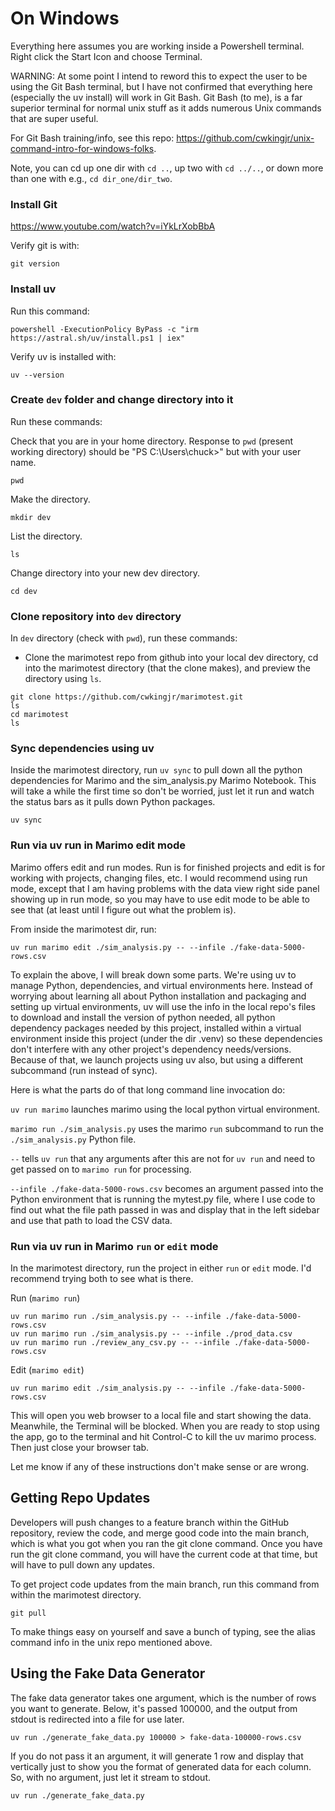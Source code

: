 # On Windows

Everything here assumes you are working inside a Powershell terminal. Right click the Start Icon and choose Terminal.

WARNING: At some point I intend to reword this to expect the user to be using the Git Bash terminal, but I have not confirmed that everything here (especially the uv install) will work in Git Bash. Git Bash (to me), is a far superior terminal for normal unix stuff as it adds numerous Unix commands that are super useful.

For Git Bash training/info, see this repo: https://github.com/cwkingjr/unix-command-intro-for-windows-folks.

Note, you can cd up one dir with `cd ..`, up two with `cd ../..`, or down more than one with e.g., `cd dir_one/dir_two`.

### Install Git

https://www.youtube.com/watch?v=iYkLrXobBbA

Verify git is with:

```
git version
```

### Install uv

Run this command:

`powershell -ExecutionPolicy ByPass -c "irm https://astral.sh/uv/install.ps1 | iex"`

Verify uv is installed with:

```
uv --version
```

### Create `dev` folder and change directory into it

Run these commands:

Check that you are in your home directory. Response to `pwd` (present working directory) should be "PS C:\Users\chuck>" but with your user name.

```
pwd
```

Make the directory.

```
mkdir dev
```

List the directory.

```
ls
```

Change directory into your new dev directory.

```
cd dev
```

### Clone repository into `dev` directory

In `dev` directory (check with `pwd`), run these commands:

- Clone the marimotest repo from github into your local dev directory, cd into the marimotest directory (that the clone makes), and preview the directory using `ls`.

```
git clone https://github.com/cwkingjr/marimotest.git
ls
cd marimotest
ls
```

### Sync dependencies using uv

Inside the marimotest directory, run `uv sync` to pull down all the python dependencies for Marimo and the sim_analysis.py Marimo Notebook. This will take a while the first time so don't be worried, just let it run and watch the status bars as it pulls down Python packages.

```
uv sync
```

### Run via uv run in Marimo edit mode

Marimo offers edit and run modes. Run is for finished projects and edit is for working with projects, changing files, etc. I would recommend using run mode, except that I am having problems with the data view right side panel showing up in run mode, so you may have to use edit mode to be able to see that (at least until I figure out what the problem is).

From inside the marimotest dir, run:

```
uv run marimo edit ./sim_analysis.py -- --infile ./fake-data-5000-rows.csv
```

To explain the above, I will break down some parts. We're using uv to manage Python, dependencies, and virtual environments here. Instead of worrying about learning all about Python installation and packaging and setting up virtual environments, uv will use the info in the local repo's files to download and install the version of python needed, all python dependency packages needed by this project, installed within a virtual environment inside this project (under the dir .venv) so these dependencies don't interfere with any other project's dependency needs/versions. Because of that, we launch projects using uv also, but using a different subcommand (run instead of sync).

Here is what the parts do of that long command line invocation do:

`uv run marimo` launches marimo using the local python virtual environment.

`marimo run ./sim_analysis.py` uses the marimo `run` subcommand to run the `./sim_analysis.py` Python file.

`--` tells `uv run` that any arguments after this are not for `uv run` and need to get passed on to `marimo run` for processing.

`--infile ./fake-data-5000-rows.csv` becomes an argument passed into the Python environment that is running the mytest.py file, where I use code to find out what the file path passed in was and display that in the left sidebar and use that path to load the CSV data.

### Run via uv run in Marimo `run` or `edit` mode

In the marimotest directory, run the project in either `run` or `edit` mode. I'd recommend trying both to see what is there.

Run (`marimo run`)

```
uv run marimo run ./sim_analysis.py -- --infile ./fake-data-5000-rows.csv
uv run marimo run ./sim_analysis.py -- --infile ./prod_data.csv
uv run marimo run ./review_any_csv.py -- --infile ./fake-data-5000-rows.csv
```

Edit (`marimo edit`)

```
uv run marimo edit ./sim_analysis.py -- --infile ./fake-data-5000-rows.csv
```

This will open you web browser to a local file and start showing the data. Meanwhile, the Terminal will be blocked. When you are ready to stop using the app, go to the terminal and hit Control-C to kill the uv marimo process. Then just close your browser tab.

Let me know if any of these instructions don't make sense or are wrong.

## Getting Repo Updates

Developers will push changes to a feature branch within the GitHub repository, review the code, and merge good code into the main branch, which is what you got when you ran the git clone command. Once you have run the git clone command, you will have the current code at that time, but will have to pull down any updates.

To get project code updates from the main branch, run this command from within the marimotest directory.

```
git pull
```

To make things easy on yourself and save a bunch of typing, see the alias command info in the unix repo mentioned above.

## Using the Fake Data Generator

The fake data generator takes one argument, which is the number of rows you want to generate. Below, it's passed 100000, and the output from stdout is redirected into a file for use later.

```
uv run ./generate_fake_data.py 100000 > fake-data-100000-rows.csv
```

If you do not pass it an argument, it will generate 1 row and display that vertically just to show you the format of generated data for each column. So, with no argument, just let it stream to stdout.

```
uv run ./generate_fake_data.py
```
